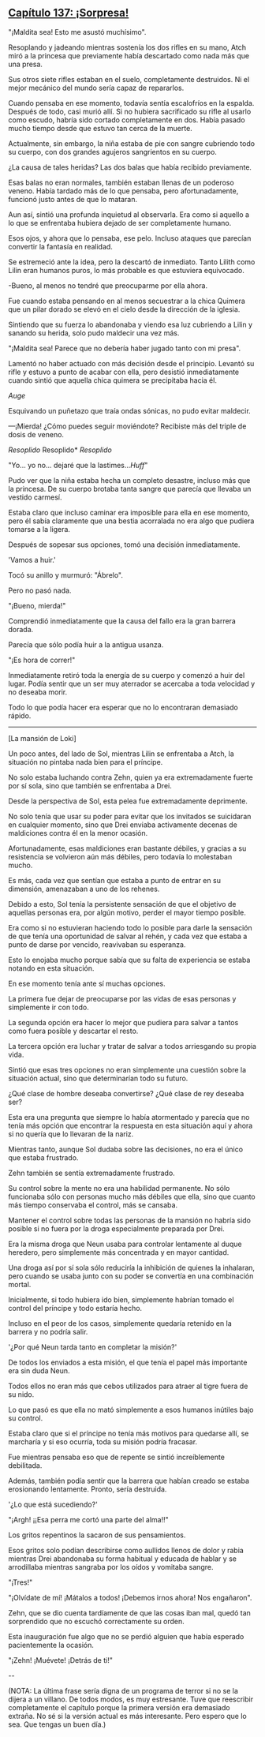 
## [Capítulo 137: ¡Sorpresa!](https://novelnext.dramanovels.io/nc/son-of-the-hero-king/chapter-137-surprise "Capítulo 137: ¡Sorpresa!")


"¡Maldita sea! Esto me asustó muchísimo".

Resoplando y jadeando mientras sostenía los dos rifles en su mano, Atch miró a la princesa que previamente había descartado como nada más que una presa.

Sus otros siete rifles estaban en el suelo, completamente destruidos. Ni el mejor mecánico del mundo sería capaz de repararlos. 

Cuando pensaba en ese momento, todavía sentía escalofríos en la espalda. Después de todo, casi murió allí. Si no hubiera sacrificado su rifle al usarlo como escudo, habría sido cortado completamente en dos. Había pasado mucho tiempo desde que estuvo tan cerca de la muerte.

Actualmente, sin embargo, la niña estaba de pie con sangre cubriendo todo su cuerpo, con dos grandes agujeros sangrientos en su cuerpo.

¿La causa de tales heridas? Las dos balas que había recibido previamente.

Esas balas no eran normales, también estaban llenas de un poderoso veneno. Había tardado más de lo que pensaba, pero afortunadamente, funcionó justo antes de que lo mataran.

Aun así, sintió una profunda inquietud al observarla. Era como si aquello a lo que se enfrentaba hubiera dejado de ser completamente humano.

Esos ojos, y ahora que lo pensaba, ese pelo. Incluso ataques que parecían convertir la fantasía en realidad.

Se estremeció ante la idea, pero la descartó de inmediato. Tanto Lilith como Lilin eran humanos puros, lo más probable es que estuviera equivocado.

-Bueno, al menos no tendré que preocuparme por ella ahora.

Fue cuando estaba pensando en al menos secuestrar a la chica Quimera que un pilar dorado se elevó en el cielo desde la dirección de la iglesia.

Sintiendo que su fuerza lo abandonaba y viendo esa luz cubriendo a Lilin y sanando su herida, solo pudo maldecir una vez más.

"¡Maldita sea! Parece que no debería haber jugado tanto con mi presa".

Lamentó no haber actuado con más decisión desde el principio. Levantó su rifle y estuvo a punto de acabar con ella, pero desistió inmediatamente cuando sintió que aquella chica quimera se precipitaba hacia él.

*Auge*

Esquivando un puñetazo que traía ondas sónicas, no pudo evitar maldecir.

—¡Mierda! ¿Cómo puedes seguir moviéndote? Recibiste más del triple de dosis de veneno.

*Resoplido* Resoplido* *Resoplido*

"Yo... yo no... dejaré que la lastimes...*Huff*"

Pudo ver que la niña estaba hecha un completo desastre, incluso más que la princesa. De su cuerpo brotaba tanta sangre que parecía que llevaba un vestido carmesí.

Estaba claro que incluso caminar era imposible para ella en ese momento, pero él sabía claramente que una bestia acorralada no era algo que pudiera tomarse a la ligera.

Después de sopesar sus opciones, tomó una decisión inmediatamente.

'Vamos a huir.'

Tocó su anillo y murmuró: "Ábrelo".

Pero no pasó nada.

"¡Bueno, mierda!"

Comprendió inmediatamente que la causa del fallo era la gran barrera dorada.

Parecía que sólo podía huir a la antigua usanza.

"¡Es hora de correr!"

Inmediatamente retiró toda la energía de su cuerpo y comenzó a huir del lugar. Podía sentir que un ser muy aterrador se acercaba a toda velocidad y no deseaba morir.

Todo lo que podía hacer era esperar que no lo encontraran demasiado rápido.

---

[La mansión de Loki]

Un poco antes, del lado de Sol, mientras Lilin se enfrentaba a Atch, la situación no pintaba nada bien para el príncipe.

No solo estaba luchando contra Zehn, quien ya era extremadamente fuerte por sí sola, sino que también se enfrentaba a Drei.

Desde la perspectiva de Sol, esta pelea fue extremadamente deprimente. 

No solo tenía que usar su poder para evitar que los invitados se suicidaran en cualquier momento, sino que Drei enviaba activamente decenas de maldiciones contra él en la menor ocasión.

Afortunadamente, esas maldiciones eran bastante débiles, y gracias a su resistencia se volvieron aún más débiles, pero todavía lo molestaban mucho.

Es más, cada vez que sentían que estaba a punto de entrar en su dimensión, amenazaban a uno de los rehenes.

Debido a esto, Sol tenía la persistente sensación de que el objetivo de aquellas personas era, por algún motivo, perder el mayor tiempo posible.

Era como si no estuvieran haciendo todo lo posible para darle la sensación de que tenía una oportunidad de salvar al rehén, y cada vez que estaba a punto de darse por vencido, reavivaban su esperanza.

Esto lo enojaba mucho porque sabía que su falta de experiencia se estaba notando en esta situación.

En ese momento tenía ante sí muchas opciones.

La primera fue dejar de preocuparse por las vidas de esas personas y simplemente ir con todo.

La segunda opción era hacer lo mejor que pudiera para salvar a tantos como fuera posible y descartar el resto.

La tercera opción era luchar y tratar de salvar a todos arriesgando su propia vida.

Sintió que esas tres opciones no eran simplemente una cuestión sobre la situación actual, sino que determinarían todo su futuro.

¿Qué clase de hombre deseaba convertirse? ¿Qué clase de rey deseaba ser?

Esta era una pregunta que siempre lo había atormentado y parecía que no tenía más opción que encontrar la respuesta en esta situación aquí y ahora si no quería que lo llevaran de la nariz.

Mientras tanto, aunque Sol dudaba sobre las decisiones, no era el único que estaba frustrado.

Zehn también se sentía extremadamente frustrado. 

Su control sobre la mente no era una habilidad permanente. No sólo funcionaba sólo con personas mucho más débiles que ella, sino que cuanto más tiempo conservaba el control, más se cansaba.

Mantener el control sobre todas las personas de la mansión no habría sido posible si no fuera por la droga especialmente preparada por Drei.

Era la misma droga que Neun usaba para controlar lentamente al duque heredero, pero simplemente más concentrada y en mayor cantidad.

Una droga así por sí sola sólo reduciría la inhibición de quienes la inhalaran, pero cuando se usaba junto con su poder se convertía en una combinación mortal.

Inicialmente, si todo hubiera ido bien, simplemente habrían tomado el control del príncipe y todo estaría hecho.

Incluso en el peor de los casos, simplemente quedaría retenido en la barrera y no podría salir.

'¿Por qué Neun tarda tanto en completar la misión?'

De todos los enviados a esta misión, el que tenía el papel más importante era sin duda Neun.

Todos ellos no eran más que cebos utilizados para atraer al tigre fuera de su nido.

Lo que pasó es que ella no mató simplemente a esos humanos inútiles bajo su control.

Estaba claro que si el príncipe no tenía más motivos para quedarse allí, se marcharía y si eso ocurría, toda su misión podría fracasar.

Fue mientras pensaba eso que de repente se sintió increíblemente debilitada. 

Además, también podía sentir que la barrera que habían creado se estaba erosionando lentamente. Pronto, sería destruida.

'¿Lo que está sucediendo?'

"¡Argh! ¡¡Esa perra me cortó una parte del alma!!"

Los gritos repentinos la sacaron de sus pensamientos. 

Esos gritos solo podían describirse como aullidos llenos de dolor y rabia mientras Drei abandonaba su forma habitual y educada de hablar y se arrodillaba mientras sangraba por los oídos y vomitaba sangre.

"¡Tres!"

"¡Olvídate de mí! ¡Mátalos a todos! ¡Debemos irnos ahora! Nos engañaron".

Zehn, que se dio cuenta tardíamente de que las cosas iban mal, quedó tan sorprendido que no escuchó correctamente su orden.

Esta inauguración fue algo que no se perdió alguien que había esperado pacientemente la ocasión.

"¡Zehn! ¡Muévete! ¡Detrás de ti!"

--

(NOTA: La última frase sería digna de un programa de terror si no se la dijera a un villano. De todos modos, es muy estresante. Tuve que reescribir completamente el capítulo porque la primera versión era demasiado extraña. No sé si la versión actual es más interesante. Pero espero que lo sea. Que tengas un buen día.)